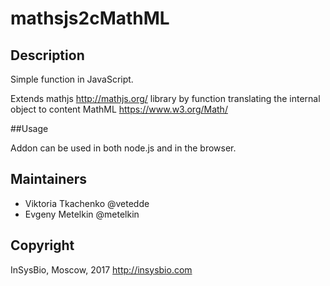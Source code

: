 # mathsjs2cMathML

## Description

Simple function in JavaScript.

Extends mathjs http://mathjs.org/ library by function translating the internal object to content MathML https://www.w3.org/Math/

##Usage

Addon can be used in both node.js and in the browser.

## Maintainers

 - Viktoria Tkachenko @vetedde
 - Evgeny Metelkin @metelkin

## Copyright

InSysBio, Moscow, 2017
http://insysbio.com
